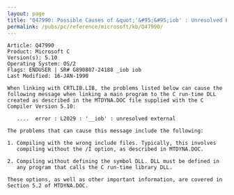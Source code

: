 ```yaml
---
layout: page
title: "Q47990: Possible Causes of &quot;'&#95;&#95;iob' : Unresolved External&quot;"
permalink: /pubs/pc/reference/microsoft/kb/Q47990/
---
```


	Article: Q47990
	Product: Microsoft C
	Version(s): 5.10
	Operating System: OS/2
	Flags: ENDUSER | SR# G890807-24188 _iob iob
	Last Modified: 16-JAN-1990
	
	When linking with CRTLIB.LIB, the problems listed below can cause the
	following message when linking a main program to the C run-time DLL
	created as described in the MTDYNA.DOC file supplied with the C
	Compiler Version 5.10:
	
	   ....  error : L2029 : '__iob' : unresolved external
	
	The problems that can cause this message include the following:
	
	1. Compiling with the wrong include files. Typically, this involves
	   compiling without the /I option, as described in MTDYNA.DOC.
	
	2. Compiling without defining the symbol DLL. DLL must be defined in
	   any program that calls the C run-time library DLL.
	
	These options, as well as other important information, are covered in
	Section 5.2 of MTDYNA.DOC.
